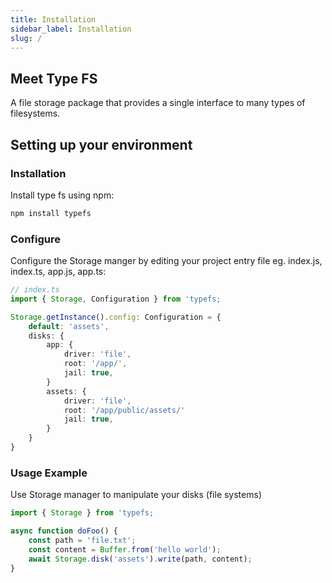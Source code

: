 ```yaml
---
title: Installation
sidebar_label: Installation
slug: /
---
```


## Meet Type FS
A file storage package that provides a single interface to many types of filesystems.

## Setting up your environment

### Installation

Install type fs using npm:

```bash
npm install typefs
```

### Configure

Configure the Storage manger by editing your project entry file eg. index.js, index.ts, app.js, app.ts:

```typescript
// index.ts
import { Storage, Configuration } from 'typefs;

Storage.getInstance().config: Configuration = {
    default: 'assets',
    disks: {
        app: {
            driver: 'file',
            root: '/app/',
            jail: true,
        }
        assets: {
            driver: 'file',
            root: '/app/public/assets/'
            jail: true,
        }
    }
}
```

### Usage Example

Use Storage manager to manipulate your disks (file systems)

```typescript
import { Storage } from 'typefs;

async function doFoo() {
    const path = 'file.txt';
    const content = Buffer.from('hello world');
    await Storage.disk('assets').write(path, content);
}
```


